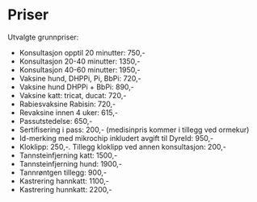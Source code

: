 # Priser

Utvalgte grunnpriser:

  - Konsultasjon opptil 20 minutter: 750,- 
  - Konsultasjon 20-40 minutter: 1350,-
  - Konsultasjon 40-60 minutter: 1950,-
  - Vaksine hund, DHPPi, Pi, BbPi: 720,-
  - Vaksine hund DHPPi + BbPi: 890,-
  - Vaksine katt: tricat, ducat: 720,-
  - Rabiesvaksine Rabisin: 720,-
  - Revaksine innen 4 uker: 615,-
  - Passutstedelse: 650,-
  - Sertifisering i pass: 200,- (medisinpris kommer i tillegg ved ormekur)
  - Id-merking med mikrochip inkludert avgift til DyreId: 950,-
  - Kloklipp: 250,-. Tillegg kloklipp ved annen konsultasjon: 200,-
  - Tannsteinfjerning katt: 1500,-
  - Tannsteinfjerning hund: 1900,-
  - Tannrøntgen tillegg: 900,-
  - Kastrering hannkatt: 1100,-
  - Kastrering hunnkatt: 2200,-


